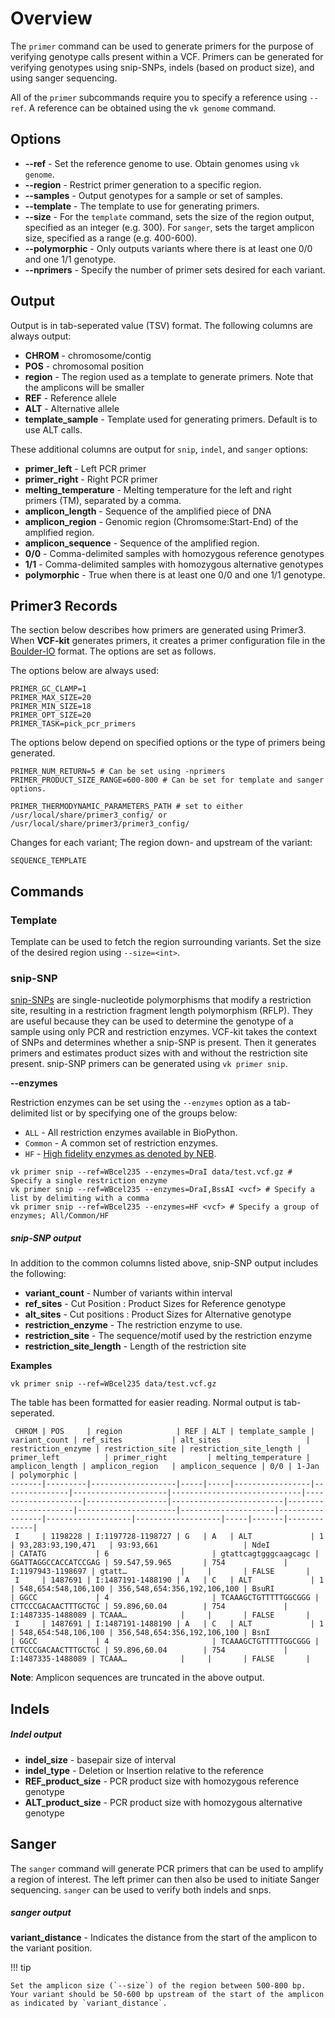 # Overview

The `primer` command can be used to generate primers for the purpose of verifying genotype calls present within a VCF. Primers can be generated for verifying genotypes using snip-SNPs, indels (based on product size), and using sanger sequencing.

All of the `primer` subcommands require you to specify a reference using `--ref`. A reference can be obtained using the `vk genome` command.

## Options

* __--ref__ - Set the reference genome to use. Obtain genomes using `vk genome`.
* __--region__ - Restrict primer generation to a specific region.
* __--samples__ - Output genotypes for a sample or set of samples.
* __--template__ - The template to use for generating primers.
* __--size__ - For the `template` command, sets the size of the region output, specified as an integer (e.g. 300). For  `sanger`, sets the target amplicon size, specified as a range (e.g. 400-600).
* __--polymorphic__ - Only outputs variants where there is at least one 0/0 and one 1/1 genotype.
* __--nprimers__ - Specify the number of primer sets desired for each variant.

## Output

Output is in tab-seperated value (TSV) format. The following columns are always output:

* __CHROM__ - chromosome/contig
* __POS__ - chromosomal position
* __region__ - The region used as a template to generate primers. Note that the amplicons will be smaller
* __REF__ - Reference allele
* __ALT__ - Alternative allele
* __template_sample__ - Template used for generating primers. Default is to use ALT calls.

These additional columns are output for `snip`, `indel`, and `sanger` options:

* __primer_left__ - Left PCR primer
* __primer_right__ - Right PCR primer
* __melting_temperature__ - Melting temperature for the left and right primers (TM), separated by a comma.
* __amplicon_length__ - Sequence of the amplified piece of DNA
* __amplicon_region__ - Genomic region (Chromsome:Start-End) of the amplified region.
* __amplicon_sequence__ - Sequence of the amplified region.
* __0/0__ - Comma-delimited samples with homozygous reference genotypes
* __1/1__ - Comma-delimited samples with homozygous alternative genotypes
* __polymorphic__ - True when there is at least one 0/0 and one 1/1 genotype.

## Primer3 Records

The section below describes how primers are generated using Primer3. When __VCF-kit__ generates primers, it creates a primer configuration file in the [Boulder-IO](http://primer3.sourceforge.net/primer3_manual.htm) format. The options are set as follows. 

The options below are always used:
```
PRIMER_GC_CLAMP=1
PRIMER_MAX_SIZE=20
PRIMER_MIN_SIZE=18
PRIMER_OPT_SIZE=20
PRIMER_TASK=pick_pcr_primers
```

The options below depend on specified options or the type of primers being generated.
```
PRIMER_NUM_RETURN=5 # Can be set using -nprimers
PRIMER_PRODUCT_SIZE_RANGE=600-800 # Can be set for template and sanger options.
```

```
PRIMER_THERMODYNAMIC_PARAMETERS_PATH # set to either /usr/local/share/primer3_config/ or /usr/local/share/primer3/primer3_config/
```

Changes for each variant; The region down- and upstream of the variant:
```
SEQUENCE_TEMPLATE
```

## Commands

### Template

Template can be used to fetch the region surrounding variants. Set the size of the desired region using `--size=<int>`.

### snip-SNP

[snip-SNPs](http://www.wormbook.org/wli/wbg16.1p28/) are single-nucleotide polymorphisms that modify a restriction site, resulting in a restriction fragment length polymorphism (RFLP). They are useful because they can be used to determine the genotype of a sample using only PCR and restriction enzymes. VCF-kit takes the context of SNPs and determines whether a snip-SNP is present. Then it generates primers and estimates product sizes with and without the restriction site present. snip-SNP primers can be generated using `vk primer snip`.

__--enzymes__

Restriction enzymes can be set using the `--enzymes` option as a tab-delimited list or by specifying one of the groups below:

* `ALL` - All restriction enzymes available in BioPython.
* `Common` - A common set of restriction enzymes.
* `HF` - [High fidelity enzymes as denoted by NEB](https://international.neb.com/products/restriction-endonucleases/hf-nicking-master-mix-time-saver-other/high-fidelity-restriction-enzymes).

```
vk primer snip --ref=WBcel235 --enzymes=DraI data/test.vcf.gz # Specify a single restriction enzyme
vk primer snip --ref=WBcel235 --enzymes=DraI,BssAI <vcf> # Specify a list by delimiting with a comma
vk primer snip --ref=WBcel235 --enzymes=HF <vcf> # Specify a group of enzymes; All/Common/HF
```

##### snip-SNP output

In addition to the common columns listed above, snip-SNP output includes the following:

* __variant_count__ - Number of variants within interval
* __ref_sites__ - Cut Position : Product Sizes for Reference genotype
* __alt_sites__ - Cut positions : Product Sizes for Alternative genotype
* __restriction_enzyme__ - The restriction enzyme to use.
* __restriction_site__ - The sequence/motif used by the restriction enzyme
* __restriction_site_length__ - Length of the restriction site

__Examples__

```
vk primer snip --ref=WBcel235 data/test.vcf.gz
```

The table has been formatted for easier reading. Normal output is tab-seperated. 

```
 CHROM | POS     | region            | REF | ALT | template_sample | variant_count | ref_sites           | alt_sites                   | restriction_enzyme | restriction_site | restriction_site_length | primer_left          | primer_right         | melting_temperature | amplicon_length | amplicon_region   | amplicon_sequence | 0/0 | 1-Jan | polymorphic |
-------|---------|-------------------|-----|-----|-----------------|---------------|---------------------|-----------------------------|--------------------|------------------|-------------------------|----------------------|----------------------|---------------------|-----------------|-------------------|-------------------|-----|-------|-------------|
 I     | 1198228 | I:1197728-1198727 | G   | A   | ALT             | 1             | 93,283:93,190,471   | 93:93,661                   | NdeI               | CATATG           | 6                       | gtattcagtgggcaagcagc | GGATTAGGCCACCATCCGAG | 59.547,59.965       | 754             | I:1197943-1198697 | gtatt…            |     |       | FALSE       |
 I     | 1487691 | I:1487191-1488190 | A   | C   | ALT             | 1             | 548,654:548,106,100 | 356,548,654:356,192,106,100 | BsuRI              | GGCC             | 4                       | TCAAAGCTGTTTTTGGCGGG | CTTCCCGACAACTTTGCTGC | 59.896,60.04        | 754             | I:1487335-1488089 | TCAAA…            |     |       | FALSE       |
 I     | 1487691 | I:1487191-1488190 | A   | C   | ALT             | 1             | 548,654:548,106,100 | 356,548,654:356,192,106,100 | BsnI               | GGCC             | 4                       | TCAAAGCTGTTTTTGGCGGG | CTTCCCGACAACTTTGCTGC | 59.896,60.04        | 754             | I:1487335-1488089 | TCAAA…            |     |       | FALSE       |
```

__Note__: Amplicon sequences are truncated in the above output.

## Indels

##### Indel output

* __indel_size__ - basepair size of interval
* __indel_type__ - Deletion or Insertion relative to the reference
* __REF_product_size__ - PCR product size with homozygous reference genotype
* __ALT_product_size__ - PCR product size with homozygous alternative genotype

## Sanger

The `sanger` command will generate PCR primers that can be used to amplify a region of interest. The left primer can then also be used to initiate Sanger sequencing. `sanger` can be used to verify both indels and snps.

##### sanger output

__variant_distance__ - Indicates the distance from the start of the amplicon to the variant position. 

!!! tip

    Set the amplicon size (`--size`) of the region between 500-800 bp. Your variant should be 50-600 bp upstream of the start of the amplicon as indicated by `variant_distance`.


